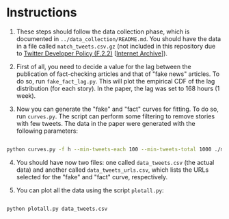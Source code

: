 Instructions
============

1. These steps should follow the data collection phase, which is documented in `../data_collection/README.md`. You should have the data in a file called `match_tweets.csv.gz` (not included in this repository due to [Twitter Developer Policy (F.2.2)](https://developer.twitter.com/en/developer-terms/policy#f-be-a-good-partner-to-twitter) \[[Internet Archive](https://web.archive.org/web/20191221184030/https://developer.twitter.com/en/developer-terms/policy#f-be-a-good-partner-to-twitter)\]).

2. First of all, you need to decide a value for the lag between the publication of fact-checking articles and that of "fake news" articles. To do so, run `fake_fact_lag.py`. This will plot the empirical CDF of the lag distribution (for each story). In the paper, the lag was set to 168 hours (1 week).

3. Now you can generate the "fake" and "fact" curves for fitting. To do so, run `curves.py`. The script can perform some filtering to remove stories with few tweets. The data in the paper were generated with the following parameters:

```sh

python curves.py -f h --min-tweets-each 100 --min-tweets-total 1000 ./match_tweets.csv.gz data_tweets.csv
```

4. You should have now two files: one called `data_tweets.csv` (the actual data) and another called `data_tweets_urls.csv`, which lists the URLs selected for the "fake" and "fact" curve, respectively.

5. You can plot all the data using the script `plotall.py`:

```sh

python plotall.py data_tweets.csv
```
